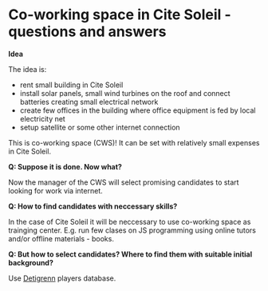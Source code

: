 Co-working space in Cite Soleil - questions and answers
=======================================================

<b> Idea </b>

The idea is:
- rent small building in Cite Soleil
- install solar panels, small wind turbines on the roof and connect batteries creating small electrical network
- create few offices in the building where office equipment is fed by local electricity net
- setup satellite or some other internet connection

This is co-working space (CWS)! It can be set with relatively small expenses in Cite Soleil.

<b>Q: Suppose it is done. Now what? </b>

Now the manager of the CWS will select promising candidates to start looking for work via internet.

<b>Q: How to find candidates with neccessary skills? </b>

In the case of Cite Soleil it will be neccessary to use co-working space as trainging center. E.g. 
run few clases on JS programming using online tutors and/or offline materials - books.

<b> Q: But how to select candidates? Where to find them with suitable initial background? </b>

Use [Detigrenn](https://github.com/w2wh/doc/blob/master/README.md) players database.
